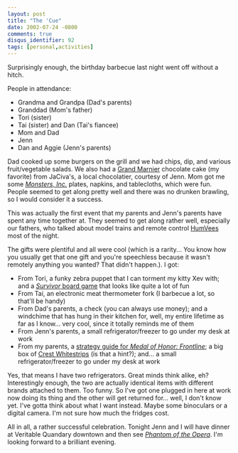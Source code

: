 ```yaml
---
layout: post
title: "The 'Cue"
date: 2002-07-24 -0800
comments: true
disqus_identifier: 92
tags: [personal,activities]
---
```

Surprisingly enough, the birthday barbecue last night went off without a
hitch.

 People in attendance:
-   Grandma and Grandpa (Dad's parents)
-   Granddad (Mom's father)
-   Tori (sister)
-   Tai (sister) and Dan (Tai's fiancee)
-   Mom and Dad
-   Jenn
-   Dan and Aggie (Jenn's parents)



 Dad cooked up some burgers on the grill and we had chips, dip, and
various fruit/vegetable salads. We also had a [Grand
Marnier](http://www.grandmarnier.com/) chocolate cake (my favorite) from
JaCiva's, a local chocolatier, courtesy of Jenn. Mom got me some
[*Monsters,
Inc.*](http://www.amazon.com/exec/obidos/ASIN/B00005JKDR/mhsvortex)
plates, napkins, and tablecloths, which were fun. People seemed to get
along pretty well and there was no drunken brawling, so I would consider
it a success.

 This was actually the first event that my parents and Jenn's parents
have spent any time together at. They seemed to get along rather well,
especially our fathers, who talked about model trains and remote control
[HumVees](http://www.hummer.com/) most of the night.

 The gifts were plentiful and all were cool (which is a rarity... You
know how you usually get that one gift and you're speechless because it
wasn't remotely anything you wanted? That didn't happen.). I got:
-   From Tori, a funky zebra puppet that I can torment my kitty Xev
    with; and a [*Survivor* board
    game](http://www.amazon.com/exec/obidos/ASIN/B00004WHR4/mhsvortex)
    that looks like quite a lot of fun
-   From Tai, an electronic meat thermometer fork (I barbecue a lot, so
    that'll be handy)
-   From Dad's parents, a check (you can always use money); and a
    windchime that has hung in their kitchen for, well, my entire
    lifetime as far as I know... very cool, since it totally reminds me
    of them
-   From Jenn's parents, a small refrigerator/freezer to go under my
    desk at work
-   From my parents, a [strategy guide for *Medal of Honor:
    Frontline*](http://www.amazon.com/exec/obidos/ASIN/0761537678/mhsvortex);
    a big box of [Crest Whitestrips](http://www.whitestrips.com/) (is
    that a hint?); and... a small refrigerator/freezer to go under my
    desk at work



 Yes, that means I have two refrigerators. Great minds think alike, eh?
Interestingly enough, the two are actually identical items with
different brands attached to them. Too funny. So I've got one plugged in
here at work now doing its thing and the other will get returned for...
well, I don't know yet. I've gotta think about what I want instead.
Maybe some binoculars or a digital camera. I'm not sure how much the
fridges cost.

 All in all, a rather successful celebration. Tonight Jenn and I will
have dinner at Veritable Quandary downtown and then see [*Phantom of the
Opera*](http://www.thephantomoftheopera.com/). I'm looking forward to a
brilliant evening.
